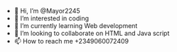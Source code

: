 - 👋 Hi, I’m @Mayor2245
- 👀 I’m interested in coding
- 🌱 I’m currently learning Web development
- 💞️ I’m looking to collaborate on HTML and Java script
- 📫 How to reach me +2349060072409

<!---
Mayor2245/Mayor2245 is a ✨ special ✨ repository because its `README.md` (this file) appears on your GitHub profile.
You can click the Preview link to take a look at your changes.
--->
